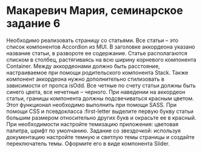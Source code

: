 # Макаревич Мария, семинарское задание 6
Необходимо реализовать страницу со статьями. 
Все статьи – это список компонентов Accordion из MUI. 
В заголовке аккордеона указано название статьи, в развороте ее содержание. 
Статье располагаются списком в столбец, растягиваясь на всю ширину корневого компонента Container. 
Между аккордеонами должно быть расстояние, настраиваемое при помощи родительского компонента Stack. 
Также компонент аккордеона нужно дополнительно стилизовать в зависимости от пропса isOdd. 
Все четные по счету статьи должны быть синего цвета, все нечетные – черного. 
При наведении на аккордеон статьи, границы компонента должны подсвечиваться красным цветом.
Этот функционал необходимо выполнить при помощи SASS. 
При помощи CSS и псевдокласса :first-letter выделите первую букву статьи большим размером относительно других букв и окрасьте ее в красный. 
При необходимости настройте темизацию приложения: цветовая палитра, шрифт по умолчанию. 
Задание со звездочкой: используя документацию настройте темную и светлую темы страницы и создайте переключатель темы. 
Оформите его в виде компонента Slider.
